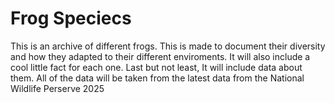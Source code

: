 # Frog Speciecs
This is an archive of different frogs. This is made to document their diversity and how they adapted to their different enviroments. It will also include a cool little fact for each one. Last but not least, It will include data about them. All of the data will be taken from the latest data from the National Wildlife Perserve 2025
